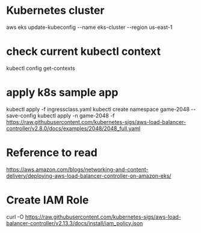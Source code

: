 # Kubernetes cluster

aws eks update-kubeconfig --name eks-cluster --region us-east-1

# check current kubectl context
kubectl config get-contexts

# apply k8s sample app
kubectl apply -f ingressclass.yaml
kubectl create namespace game-2048 --save-config
kubectl apply -n game-2048 -f https://raw.githubusercontent.com/kubernetes-sigs/aws-load-balancer-controller/v2.8.0/docs/examples/2048/2048_full.yaml

# Reference to read
https://aws.amazon.com/blogs/networking-and-content-delivery/deploying-aws-load-balancer-controller-on-amazon-eks/

# Create IAM Role
curl -O https://raw.githubusercontent.com/kubernetes-sigs/aws-load-balancer-controller/v2.13.3/docs/install/iam_policy.json